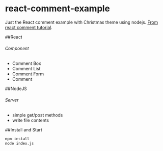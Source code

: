 react-comment-example
=====================

Just the React comment example with Christmas theme using nodejs.
[From react comment tutorial](http://facebook.github.io/react/docs/tutorial.html).

##React

###### Component
  
  * Comment Box
  * Comment List
  * Comment Form
  * Comment

##NodeJS

###### Server
  
  * simple get/post methods
  * write file contents


##Install and Start

```sh
npm install
node index.js
```